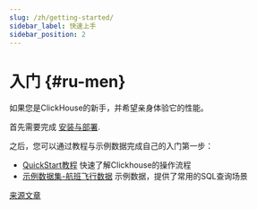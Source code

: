 ```yaml
---
slug: /zh/getting-started/
sidebar_label: 快速上手
sidebar_position: 2
---
```


# 入门 {#ru-men}

如果您是ClickHouse的新手，并希望亲身体验它的性能。

首先需要完成 [安装与部署](install.md).

之后，您可以通过教程与示例数据完成自己的入门第一步：

-   [QuickStart教程](tutorial.md)  快速了解Clickhouse的操作流程
-   [示例数据集-航班飞行数据](example-datasets/ontime.md) 示例数据，提供了常用的SQL查询场景


[来源文章](https://clickhouse.com/docs/zh/getting_started/) <!--hide-->
